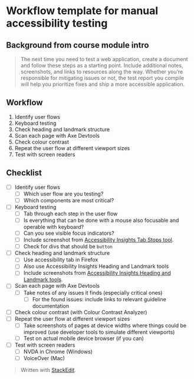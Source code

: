 # Workflow template for manual accessibility testing 

## Background from course module intro
> The next time you need to test a web application, create a document and follow these steps as a starting point. Include additional notes, screenshots, and links to resources along the way.
>Whether you’re responsible for mitigating issues or not, the test report you compile will help you prioritize fixes and ship a more accessible application.

## Workflow
1. Identify user flows
2. Keyboard testing
3. Check heading and landmark structure
4. Scan each page with Axe Devtools
5. Check colour contrast
6. Repeat the user flow at different viewport sizes
7. Test with screen readers

## Checklist

- [ ] Identify user flows
	- [ ] Which user flow are you testing?
	- [ ] Which components are most critical?
- [ ] Keyboard testing
	- [ ] Tab through each step in the user flow
	- [ ] Is everything that can be done with a mouse also focusable and operable with keyboard?
	- [ ] Can you see visible focus indicators?
	- [ ] Include screenshot from [Accessibility Insights Tab Stops tool](https://accessibilityinsights.io/downloads/).
	- [ ] Check for divs that should be `button`
- [ ] Check heading and landmark structure
	- [ ] Use accessibility tab in Firefox
	- [ ] Also use Accessibility Insights Heading and Landmark tools
	- [ ] Include screenshots from [Accessibility Insights Heading and Landmark tools](https://accessibilityinsights.io/downloads/).
- [ ] Scan each page with Axe Devtools
	- [ ] Take notes of any issues it finds (especially critical ones)
		- [ ] For the found issues: include links to relevant guideline documentation
- [ ] Check colour contrast (with Colour Contrast Analyzer)
- [ ] Repeat the user flow at different viewport sizes
	- [ ] Take screenshots of pages at device widths where things could be improved (use developer tools to simulate different viewports)
	- [ ] Test on actual mobile device browser (if you can)
- [ ] Test with screen readers
	- [ ] NVDA in Chrome (Windows)
	- [ ] VoiceOver (Mac)

> Written with [StackEdit](https://stackedit.io/).
<!--stackedit_data:
eyJoaXN0b3J5IjpbMTUxMjgzNzUyMCwtMTYzMzA0MTQzMl19
-->